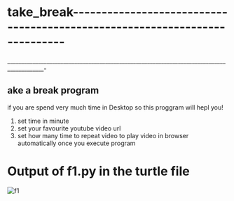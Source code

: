 # take_break---------------------------------------------------------------------------
___________________________________________________________________________________________-

## ake a break program
if you are spend very much time in Desktop so this proggram will hepl you!

1. set time in minute
2. set your favourite youtube video url
3. set how many time to repeat video to play video in browser automatically once you execute program


# Output of f1.py in the turtle file

![f1](https://user-images.githubusercontent.com/38566315/41509645-9f0922be-7274-11e8-81f3-30525a0b3a2a.png)
